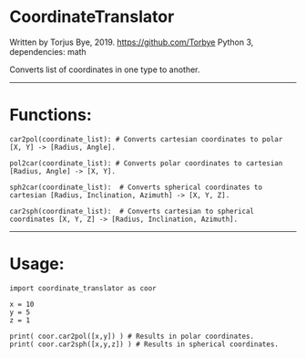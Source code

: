 # CoordinateTranslator
Written by Torjus Bye, 2019. https://github.com/Torbye
Python 3, dependencies: math

Converts list of coordinates in one type to another.

--------------------------------------------------------------------------
# Functions:

	car2pol(coordinate_list): # Converts cartesian coordinates to polar [X, Y] -> [Radius, Angle].

	pol2car(coordinate_list): # Converts polar coordinates to cartesian [Radius, Angle] -> [X, Y].

	sph2car(coordinate_list):  # Converts spherical coordinates to cartesian [Radius, Inclination, Azimuth] -> [X, Y, Z].

	car2sph(coordinate_list):  # Converts cartesian to spherical coordinates [X, Y, Z] -> [Radius, Inclination, Azimuth].

--------------------------------------------------------------------------
# Usage:

	import coordinate_translator as coor

	x = 10
	y = 5
	z = 1

	print( coor.car2pol([x,y]) ) # Results in polar coordinates.
	print( coor.car2sph([x,y,z]) ) # Results in spherical coordinates.
